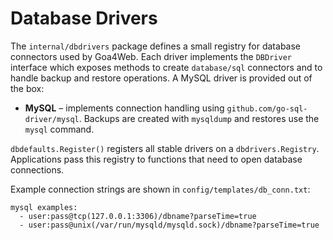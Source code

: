 # Database Drivers

The `internal/dbdrivers` package defines a small registry for database connectors used by Goa4Web. Each driver implements the `DBDriver` interface which exposes methods to create `database/sql` connectors and to handle backup and restore operations. A MySQL driver is provided out of the box:

- **MySQL** – implements connection handling using `github.com/go-sql-driver/mysql`. Backups are created with `mysqldump` and restores use the `mysql` command.

`dbdefaults.Register()` registers all stable drivers on a `dbdrivers.Registry`. Applications pass this registry to functions that need to open database connections.

Example connection strings are shown in `config/templates/db_conn.txt`:

```
mysql examples:
  - user:pass@tcp(127.0.0.1:3306)/dbname?parseTime=true
  - user:pass@unix(/var/run/mysqld/mysqld.sock)/dbname?parseTime=true
```
